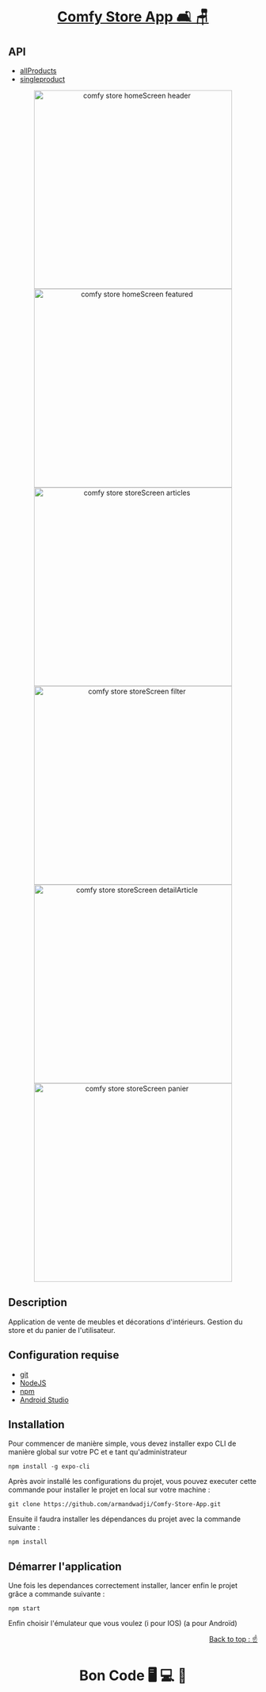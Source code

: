 <div>
  <h1 align="center" position="relative">
    <a  href="https://github.com/armandwadji/Comfy-Store-App.git">Comfy Store App 🛋 🪑
    </a> 
  </h1> 
</div> 

## API 
- [allProducts](https://course-api.com/javascript-store-products)
- [singleproduct](https://course-api.com/javascript-store-single-product?id=rec43w3ipXvP28vog)

<div align="center" >
<img width="400" alt="comfy store homeScreen header" src="https://user-images.githubusercontent.com/90448006/180574462-784cece1-de76-4652-abaf-d28049b99d31.png">
  <img width="400" alt="comfy store homeScreen featured" src="https://user-images.githubusercontent.com/90448006/180574573-50610726-6ab9-42fb-8942-82a96d67e97b.png">
</div> 


<div align="center" >
<img width="400" alt="comfy store storeScreen articles" src="https://user-images.githubusercontent.com/90448006/180574686-1360f151-2f75-4aa0-a6dc-5527f10514c3.png">
  <img width="400" alt="comfy store storeScreen filter" src="https://user-images.githubusercontent.com/90448006/180574768-acb31308-4656-4aaf-8200-d33f51cda6c7.png">
</div> 

<div align="center" >
<img width="400" alt="comfy store storeScreen detailArticle" src="https://user-images.githubusercontent.com/90448006/180574914-a6bfc48f-edc2-449a-acf2-a8941c5c6912.png">
  <img width="400" alt="comfy store storeScreen panier" src="https://user-images.githubusercontent.com/90448006/180666026-b37c9d70-bc2d-4497-8197-4cde30b9f88b.png">
</div> 


## Description
Application de vente de meubles et décorations d'intérieurs. Gestion du store et du panier de l'utilisateur.

## Configuration requise

- [git][git]
- [NodeJS][node]
- [npm][npm]
- [Android Studio][androidstudio]

## Installation
Pour commencer de manière simple, vous devez installer expo CLI de manière global sur votre PC et e tant qu'administrateur
```
npm install -g expo-cli
```
Après avoir installé les configurations du projet, vous pouvez executer cette commande pour installer le projet en local sur votre machine :

```
git clone https://github.com/armandwadji/Comfy-Store-App.git
```
Ensuite il faudra installer les dépendances du projet avec la commande suivante :

```
npm install
```

## Démarrer l'application
Une fois les dependances correctement installer, lancer enfin le projet grâce a commande suivante :

```
npm start
```

Enfin choisir l'émulateur que vous voulez (i pour IOS) (a pour Androïd)

<p align="right">
  <a href="#top">
    Back to top :
    ☝
  </a>
</p>

<h1 align="center">Bon Code 🖥 💻 📱</h1>

<!-- prettier-ignore-start -->
[npm]: https://www.npmjs.com/
[node]: https://nodejs.org
[git]: https://git-scm.com/
[androidstudio]: https://developer.android.com/studio
[xcode]: https://developer.android.com/studio
<!-- prettier-ignore-end -->



